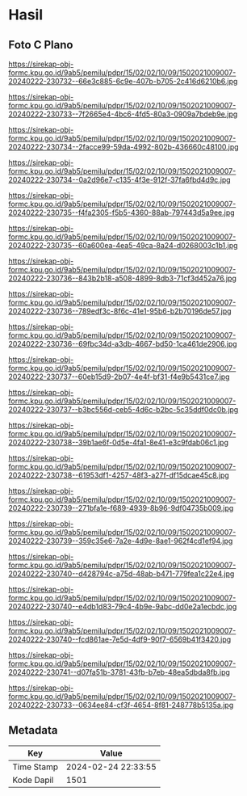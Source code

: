 # Hasil

## Foto C Plano

https://sirekap-obj-formc.kpu.go.id/9ab5/pemilu/pdpr/15/02/02/10/09/1502021009007-20240222-230732--66e3c885-6c9e-407b-b705-2c416d6210b6.jpg

https://sirekap-obj-formc.kpu.go.id/9ab5/pemilu/pdpr/15/02/02/10/09/1502021009007-20240222-230733--7f2665e4-4bc6-4fd5-80a3-0909a7bdeb9e.jpg

https://sirekap-obj-formc.kpu.go.id/9ab5/pemilu/pdpr/15/02/02/10/09/1502021009007-20240222-230734--2facce99-59da-4992-802b-436660c48100.jpg

https://sirekap-obj-formc.kpu.go.id/9ab5/pemilu/pdpr/15/02/02/10/09/1502021009007-20240222-230734--0a2d96e7-c135-4f3e-912f-37fa6fbd4d9c.jpg

https://sirekap-obj-formc.kpu.go.id/9ab5/pemilu/pdpr/15/02/02/10/09/1502021009007-20240222-230735--f4fa2305-f5b5-4360-88ab-797443d5a9ee.jpg

https://sirekap-obj-formc.kpu.go.id/9ab5/pemilu/pdpr/15/02/02/10/09/1502021009007-20240222-230735--60a600ea-4ea5-49ca-8a24-d0268003c1b1.jpg

https://sirekap-obj-formc.kpu.go.id/9ab5/pemilu/pdpr/15/02/02/10/09/1502021009007-20240222-230736--843b2b18-a508-4899-8db3-71cf3d452a76.jpg

https://sirekap-obj-formc.kpu.go.id/9ab5/pemilu/pdpr/15/02/02/10/09/1502021009007-20240222-230736--789edf3c-8f6c-41e1-95b6-b2b70196de57.jpg

https://sirekap-obj-formc.kpu.go.id/9ab5/pemilu/pdpr/15/02/02/10/09/1502021009007-20240222-230736--69fbc34d-a3db-4667-bd50-1ca461de2906.jpg

https://sirekap-obj-formc.kpu.go.id/9ab5/pemilu/pdpr/15/02/02/10/09/1502021009007-20240222-230737--60eb15d9-2b07-4e4f-bf31-f4e9b5431ce7.jpg

https://sirekap-obj-formc.kpu.go.id/9ab5/pemilu/pdpr/15/02/02/10/09/1502021009007-20240222-230737--b3bc556d-ceb5-4d6c-b2bc-5c35ddf0dc0b.jpg

https://sirekap-obj-formc.kpu.go.id/9ab5/pemilu/pdpr/15/02/02/10/09/1502021009007-20240222-230738--39b1ae6f-0d5e-4fa1-8e41-e3c9fdab06c1.jpg

https://sirekap-obj-formc.kpu.go.id/9ab5/pemilu/pdpr/15/02/02/10/09/1502021009007-20240222-230738--61953df1-4257-48f3-a27f-df15dcae45c8.jpg

https://sirekap-obj-formc.kpu.go.id/9ab5/pemilu/pdpr/15/02/02/10/09/1502021009007-20240222-230739--271bfa1e-f689-4939-8b96-9df04735b009.jpg

https://sirekap-obj-formc.kpu.go.id/9ab5/pemilu/pdpr/15/02/02/10/09/1502021009007-20240222-230739--359c35e6-7a2e-4d9e-8ae1-962f4cd1ef94.jpg

https://sirekap-obj-formc.kpu.go.id/9ab5/pemilu/pdpr/15/02/02/10/09/1502021009007-20240222-230740--d428794c-a75d-48ab-b471-779fea1c22e4.jpg

https://sirekap-obj-formc.kpu.go.id/9ab5/pemilu/pdpr/15/02/02/10/09/1502021009007-20240222-230740--e4db1d83-79c4-4b9e-9abc-dd0e2a1ecbdc.jpg

https://sirekap-obj-formc.kpu.go.id/9ab5/pemilu/pdpr/15/02/02/10/09/1502021009007-20240222-230740--fcd861ae-7e5d-4df9-90f7-6569b41f3420.jpg

https://sirekap-obj-formc.kpu.go.id/9ab5/pemilu/pdpr/15/02/02/10/09/1502021009007-20240222-230741--d07fa51b-3781-43fb-b7eb-48ea5dbda8fb.jpg

https://sirekap-obj-formc.kpu.go.id/9ab5/pemilu/pdpr/15/02/02/10/09/1502021009007-20240222-230733--0634ee84-cf3f-4654-8f81-248778b5135a.jpg


## Metadata

| Key        | Value               |
| ---------- | ------------------- |
| Time Stamp | 2024-02-24 22:33:55 |
| Kode Dapil | 1501                |



